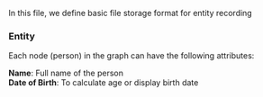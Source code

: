 In this file, we define basic file storage format for entity recording

### Entity
Each node (person) in the graph can have the following attributes:

**Name**: Full name of the person<br>
**Date of Birth**: To calculate age or display birth date<br>